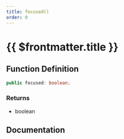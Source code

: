 ```yaml
---
title: focused()
order: 0
---
```


# {{ $frontmatter.title }}

<!--@include: ./focused_partial_header.md-->

## Function Definition

```ts
public focused: boolean;
```

### Returns

* boolean

## Documentation

<!--@include: ./focused_partial_footer.md-->
